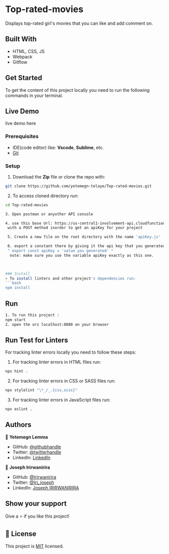 # Top-rated-movies
Displays top-rated girl's movies that you can like and add comment on.

## Built With

- HTML, CSS, JS
- Webpack
- Gitflow

## Get Started

To get the content of this project locally you need to run the following commands in your terminal.

## Live Demo

live demo here

### Prerequisites
- IDE(code editor) like: **Vscode**, **Sublime**, etc. 
- [Git](https://www.linode.com/docs/guides/how-to-install-git-on-linux-mac-and-windows/)

### Setup
1. Download the **Zip** file or clone the repo with:
```bash
git clone https://github.com/yetemegn-telaye/Top-rated-movies.git
```
2. To access cloned directory run:
```bash
cd Top-rated-movies

3. Open postman or anyother API console 

4. use this base Url: https://us-central1-involvement-api.cloudfunctions.net/capstoneApi/apps/ 
 with a POST method inorder to get an apiKey for your project

 5. Create a new file on the root directory with the name 'apiKey.js'

 6. export a constant there by giving it the api key that you generated. For instance,
 " export const apiKey = 'value you generated' " 
  note: make sure you use the variable apiKey exactly as this one.
 


### Install
> To install linters and other project's dependencies run:
```bash
npm install
```
## Run
```bash
1. To run this project :
npm start
2. open the urs localhost:8080 on your browser

```

## Run Test for Linters

For tracking linter errors locally you need to follow these steps:

1. For tracking linter errors in HTML files run:
```bash 
npx hint .
```

2. For tracking linter errors in CSS or SASS files run:

```bash
npx stylelint "\*_/_.{css,scss}"
```

3. For tracking linter errors in JavaScript files run:

```bash
npx eslint .
```

## Authors

👤 **Yetemegn Lemma**

- GitHub: [@githubhandle](https://github.com/yetemegn-telaye)
- Twitter: [@twitterhandle](https://twitter.com/Yetemegn19)
- LinkedIn: [LinkedIn](https://www.linkedin.com/in/yetemegn-telaye-81370920a/)



👤 **Joseph Irirwanirira**

- GitHub: [@Irirwanirira](https://github.com/Irirwanirira)
- Twitter: [@Iri_joseph](https://twitter.com/Irirwanirira)
- LinkedIn: [Joseph IRIRWANIRIRA](https://linkedin.com/in/joseph-irirwanirira-74666623a/)




## Show your support

Give a ⭐ if you like this project!

## 📝 License

This project is [MIT](./MIT.md) licensed.

